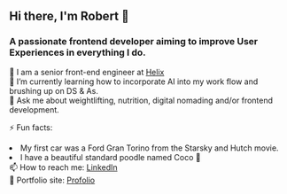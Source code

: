 ## Hi there, I'm Robert 👋

### A passionate frontend developer aiming to improve User Experiences in everything I do.

<div>🧬 I am a senior front-end engineer at <a href='https://www.helix.com'>Helix</a></div>
<div>🌱 I’m currently learning how to incorporate AI into my work flow and brushing up on DS & As.</div>
<div>💬 Ask me about weightlifting, nutrition, digital nomading and/or frontend development.</div>

<p>⚡  Fun facts:</p>
<li>My first car was a Ford Gran Torino from the Starsky and Hutch movie.</li>
<li>I have a beautiful standard poodle named Coco 🐩</li>
</ul>

<div>📫 How to reach me: <a href='https://www.linkedin.com/in/robertcrocker/'>LinkedIn</a></div>
<div>🎯 Portfolio site: <a href='https://www.robcrock.com'>Profolio</a></div>
